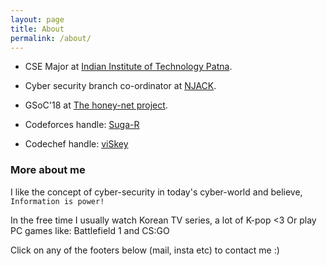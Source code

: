 ```yaml
---
layout: page
title: About
permalink: /about/
---
```


- CSE Major at [Indian Institute of Technology Patna](https://www.iitp.ac.in/).

- Cyber security branch co-ordinator at [NJACK](https://github.com/Njack-IITP).

- GSoC'18 at [The honey-net project](https://honeynet.org/).

- Codeforces handle: [Suga-R](http://codeforces.com/profile/Suga-R)

- Codechef handle: [viSkey](https://www.codechef.com/users/viskey)

### More about me 
I like the concept of cyber-security in today's cyber-world
and believe, `Information is power!`

In the free time I usually watch Korean TV series, a lot of K-pop <3
Or play PC games like: Battlefield 1 and CS:GO

Click on any of the footers below (mail, insta etc) to contact me :)
